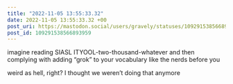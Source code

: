 ```yaml
---
title: "2022-11-05 13:55:33.32"
date: 2022-11-05 13:55:33.32 +00
post_uri: https://mastodon.social/users/gravely/statuses/109291538566893959
post_id: 109291538566893959
---
```

imagine reading SIASL ITYOOL-two-thousand-whatever and then complying with adding “grok” to your vocabulary like the nerds before you

weird as hell, right? I thought we weren’t doing that anymore


